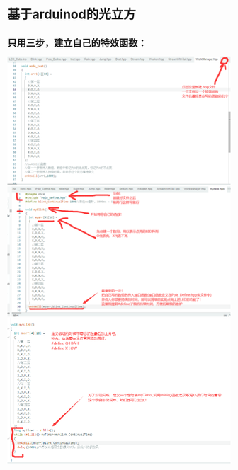 # 基于arduinod的光立方
## 只用三步，建立自己的特效函数：
![image](info/step1.png)
![image](info/step2.png)
![image](info/step3.png)
